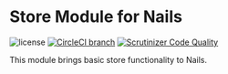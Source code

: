 # Store Module for Nails

![license](https://img.shields.io/badge/license-MIT-green.svg)
[![CircleCI branch](https://img.shields.io/circleci/project/github/nails/module-store.svg)](https://circleci.com/gh/nails/module-store)
[![Scrutinizer Code Quality](https://scrutinizer-ci.com/g/nails/module-store/badges/quality-score.png)](https://scrutinizer-ci.com/g/nails/module-store)

This module brings basic store functionality to Nails.
